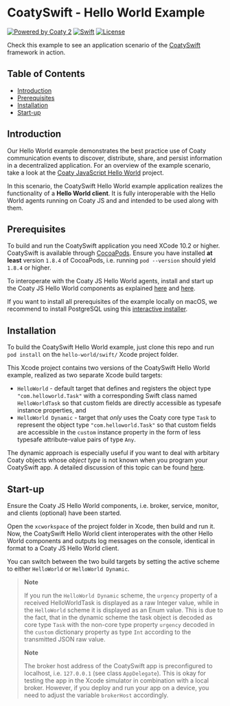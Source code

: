 # CoatySwift - Hello World Example

[![Powered by Coaty 2](https://img.shields.io/badge/Powered%20by-Coaty%202-FF8C00.svg)](https://coaty.io)
[![Swift](https://img.shields.io/badge/Source%20code-Swift%205-FF4029.svg)](https://developer.apple.com/swift/)
[![License](https://img.shields.io/badge/License-MIT-blue.svg)](https://opensource.org/licenses/MIT)

Check this example to see an application scenario of the
[CoatySwift](https://github.com/coatyio/coaty-swift) framework in action.

## Table of Contents

* [Introduction](#introduction)
* [Prerequisites](#prerequisites)
* [Installation](#installation)
* [Start-up](#start-up)

## Introduction

Our Hello World example demonstrates the best practice use of Coaty
communication events to discover, distribute, share, and persist information in
a decentralized application. For an overview of the example scenario, take a
look at the [Coaty JavaScript Hello
World](https://github.com/coatyio/coaty-examples/tree/master/hello-world/js#introduction)
project.

In this scenario, the CoatySwift Hello World example application realizes the
functionality of a **Hello World client**. It is fully interoperable with the
Hello World agents running on Coaty JS and and intended to be used along with
them.

## Prerequisites

To build and run the CoatySwift application you need XCode 10.2 or higher.
CoatySwift is available through [CocoaPods](https://cocoapods.org). Ensure you
have installed **at least** version `1.8.4` of CocoaPods, i.e. running `pod
--version` should yield `1.8.4` or higher.

To interoperate with the Coaty JS Hello World agents, install and start up the
Coaty JS Hello World components as explained
[here](https://github.com/coatyio/coaty-examples/tree/master/hello-world/js#installation)
and
[here](https://github.com/coatyio/coaty-examples/tree/master/hello-world/js#start-up).

If you want to install all prerequisites of the example locally on macOS, we
recommend to install PostgreSQL using this [interactive
installer](https://www.enterprisedb.com/downloads/postgres-postgresql-downloads).

## Installation

To build the CoatySwift Hello World example, just clone this repo and run `pod
install` on the `hello-world/swift/` Xcode project folder.

This Xcode project contains two versions of the CoatySwift Hello World example,
realized as two separate Xcode build targets:

* `HelloWorld` - default target that defines and registers the object type
  `"com.helloworld.Task"` with a corresponding Swift class named
  `HelloWorldTask` so that custom fields are directly accessible as typesafe
  instance properties, and
* `HelloWorld Dynamic` - target that *only* uses the Coaty core type `Task` to
  represent the object type `"com.helloworld.Task"` so that custom fields are
  accessible in the `custom` instance property in the form of less typesafe
  attribute-value pairs of type `Any`.

The dynamic approach is especially useful if you want to deal with arbitary
Coaty objects whose *object type* is not known when you program your CoatySwift
app. A detailed discussion of this topic can be found
[here](https://coatyio.github.io/coaty-swift/man/developer-guide/#custom-object-types).

## Start-up

Ensure the Coaty JS Hello World components, i.e. broker, service, monitor, and
clients (optional) have been started.

Open the `xcworkspace` of the project folder in Xcode, then build and run it.
Now, the CoatySwift Hello World client interoperates with the other Hello World
components and outputs log messages on the console, identical in format to a
Coaty JS Hello World client.

You can switch between the two build targets by setting the active scheme to
either `HelloWorld` or `HelloWorld Dynamic`.

> **Note**
>
> If you run the `HelloWorld Dynamic` scheme, the `urgency` property
> of a received HelloWorldTask is displayed as a raw Integer value, while in the
> `HelloWorld` scheme it is displayed as an Enum value. This is due to the fact,
> that in the dynamic scheme the task object is decoded as core type `Task` with
> the non-core type property `urgency` decoded in the `custom` dictionary
> property as type `Int` according to the transmitted JSON raw value.
>
> **Note**
>
> The broker host address of the CoatySwift app is preconfigured to
> localhost, i.e. `127.0.0.1` (see class `AppDelegate`). This is okay for
> testing the app in the Xcode simulator in combination with a local broker.
> However, if you deploy and run your app on a device, you need to adjust the
> variable `brokerHost` accordingly.
